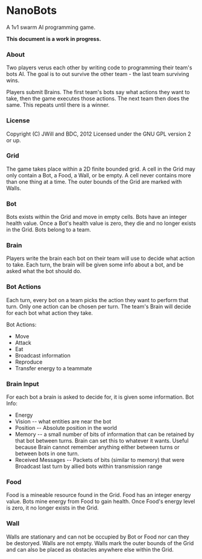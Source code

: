 NanoBots
========

A 1v1 swarm AI programming game.


**This document is a work in progress.**


### About ###

Two players verus each other by writing code to programming their team's bots
AI. The goal is to out survive the other team - the last team surviving wins.

Players submit Brains. The first team's bots say what actions they want to take, 
then the game executes those actions.
The next team then does the same. This repeats until there is a winner.


### License ###

Copyright (C) JWill and BDC, 2012
Licensed under the GNU GPL version 2 or up.


### Grid ###

The game takes place within a 2D finite bounded grid. A cell in the Grid may
only contain a Bot, a Food, a Wall, or be empty. A cell never contains more
than one thing at a time. The outer bounds of the Grid are marked with Walls.


### Bot ###

Bots exists within the Grid and move in empty cells. Bots have an integer
health value. Once a Bot's health value is zero, they die and no longer exists
in the Grid. Bots belong to a team.


### Brain ###

Players write the brain each bot on their team will use to decide what action to 
take.  Each turn, the brain will be given some info about a bot, and be asked 
what the bot should do.


### Bot Actions ###

Each turn, every bot on a team picks the action they want to perform that turn.
Only one action can be chosen per turn.  The team's Brain will decide for each 
bot what action they take.

Bot Actions:  
* Move  
* Attack  
* Eat  
* Broadcast information  
* Reproduce  
* Transfer energy to a teammate


### Brain Input ###
For each bot a brain is asked to decide for, it is given some information.
Bot Info:
* Energy
* Vision -- what entities are near the bot
* Position -- Absolute position in the world
* Memory -- a small number of bits of information that can be retained by that 
bot between turns.  Brain can set this to whatever it wants.  Useful because 
Brain cannot remember anything either between turns or between bots in one turn.
* Received Messages -- Packets of bits (similar to memory) that were Broadcast last turn by allied bots within transmission range

### Food ###

Food is a mineable resource found in the Grid. Food has an integer energy
value. Bots mine energy from Food to gain health. Once Food's energy level is
zero, it no longer exists in the Grid.


### Wall ###

Walls are stationary and can not be occupied by Bot or Food nor can they be
destoryed. Walls are not empty. Walls mark the outer bounds of the Grid and can
also be placed as obstacles anywhere else within the Grid.

